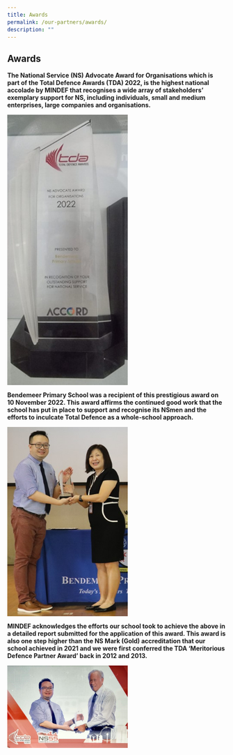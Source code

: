```yaml
---
title: Awards
permalink: /our-partners/awards/
description: ""
---
```

## Awards



<b>The National Service (NS) Advocate Award for Organisations which is part of the Total Defence Awards (TDA) 2022, is the highest national accolade by MINDEF that recognises a wide array of stakeholders’ exemplary support for NS, including individuals, small and medium enterprises, large companies and organisations.
	
<img style="width:55%" src="/images/Our%20Partners/our%20partners%20awards1.jpg" align="center">

Bendemeer Primary School was a recipient of this prestigious award on 10 November 2022. This award affirms the continued good work that the school has put in place to support and recognise its NSmen and the efforts to inculcate Total Defence as a whole-school approach.&nbsp;
	
<img style="width:55%" src="/images/Our%20Partners/our%20partners%20award%202.jpg" align="center">

MINDEF acknowledges the efforts our school took to achieve the above in a detailed report submitted for the application of this award. This award is also one step higher than the NS Mark (Gold) accreditation that our school achieved in 2021 and we were first conferred the TDA ‘Meritorious Defence Partner Award’ back in 2012 and 2013.</b>

<img style="width:55%" src="/images/Our%20Partners/our%20partners%20award%203.jpg" align="center">